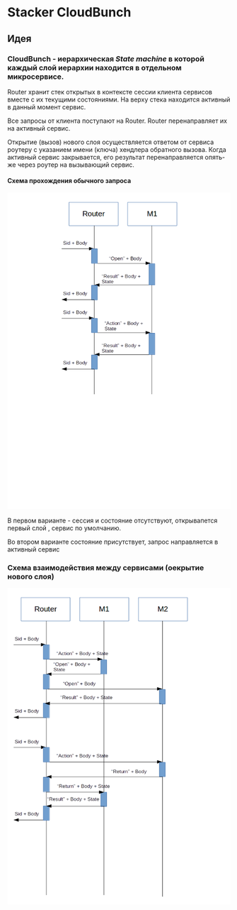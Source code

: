 # Stacker CloudBunch

## Идея
### CloudBunch - иерархическая *State machine* в которой каждый слой иерархии находится в отдельном микросервисе.

Router хранит стек открытых в контексте сессии клиента сервисов вместе с их текущими состояниями. На верху стека находится активный в данный момент сервис.

Все запросы от клиента поступают на Router. Router перенаправляет их на активный сервис.

Открытие (вызов) нового слоя осуществляется ответом от сервиса роутеру с указанием имени (ключа) хендлера обратного вызова. Когда активный сервис закрывается, его результат перенаправляется опять-же через роутер на вызывающий сервис. 

#### Схема прохождения обычного запроса

<img src="schema1.png">

В первом варианте - сессия и состояние отсутствуют, открывапется первый слой , сервис по умолчанию.

Во втором варианте состояние присутствует, запрос направляется в активный сервис

### Схема взаимодействия между сервисами (оекрытие нового слоя)

<img src="schema2.png">